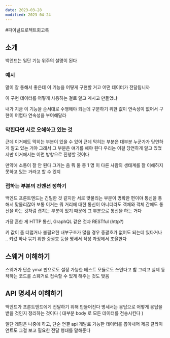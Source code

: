 ```yaml
---
date: 2023-03-28
modified: 2023-04-24
---
```

#파이널프로젝트회고록
## 소개

백앤드는 일단 기능 위주의 설명이 된다

### 예시

말이 잘 통해서 좋은데 이 기능을 어떻게 구현할 거고 어떤 데이터가 전달됩니까

이 구현 데이터를 어떻게 사용하는 걸로 알고 계시고 만들었냐

내가 지금 이 기능을 순서대로 수행해야 되는데
구분하기 위한 값이 연속성이 없어서 구현이 어렵다 연속성을 부여해달라

### 막힌다면 서로 오해하고 있는 것

근데 이거에도 막히는 부분이 있을 수 있어 근데 막히는 부분은 대부분 누군가가 당연하게 알고 있는 거야
그래서 그 부분은 얘기를 해야 된다
우리는 이걸 당연하게 알고 있었지만 이거에서는 이런 방향으로 진행할 것이다

만약에 소통이 잘 안 된다 그거는 음 뭐 둘 중 1 명 이
다른 사람의 생태계를 잘 이해하지 못하고 있는 거라고 할 수 있지

### 접하는 부분의 컨벤션 정하기

백엔드 프론트엔드는 긴밀한 것 같지만 서로 맞물리는 부분이 명확한 편이야 통신을 통해서 맞물리잖아 보통
이거는 뭐 거리에 대한 통신이 아니더라도
객체와 객체 간에도 통신을 하는 것처럼 겹치는 부분이 있기 때문에 그 부분으로 통신을 하는 거다

가장 흔한 게 HTTP 통신, GraphQL 같은 것과 RESTful (http?)

키 값이 좀 더럽거나 불필요한 내부구조가 많을 경우
중괄호가 없어도 되는데 있다거나 .. 키값 하나 묶기 위한 중괄호 등을 명세서 작성 과정에서 조율한다

## 스웨거 이해하기

스웨거가 단순 ymal 만으로도 설정 가능한 테스트 모듈로도 쓰인다고 함
그리고 실제 동작하는 코드를 스웨거로 접속할 수 있게 해주는 것도 맞음

## API 명세서 이해하기

백엔드가 프론트엔드에게 전달하기 위해 만들어진다
명세서는 응답으로 어떻게 응답을 받을 것인지 정리하는 것이다
( 대부분 body 로 모든 데이터를 전송시킨다 )

일단 레핑은 나중에 하고, 단순 연결 api 개발로 가능한 데이터를 뽑아내어 제공
클라이언트도 그걸 보고 필요한 전달 형태를 말해준다
